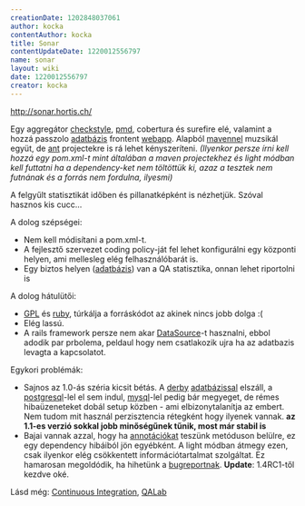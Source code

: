 ```yaml
---
creationDate: 1202848037061 
author: kocka 
contentAuthor: kocka 
title: Sonar 
contentUpdateDate: 1220012556797 
name: sonar 
layout: wiki 
date: 1220012556797 
creator: kocka 
---
```

http://sonar.hortis.ch/

Egy aggregátor [checkstyle](checkstyle.html), [pmd](PMD.html), cobertura és surefire elé, valamint a hozzá passzolo [adatbázis](RDBMS.html) frontent [webapp](webapp.html). Alapból [mavennel](maven/maven2.html) muzsikál együt, de [ant](ant.html) projectekre is rá lehet kényszeríteni. _(Ilyenkor persze írni kell hozzá egy pom.xml-t mint általában a maven projectekhez és light módban kell futtatni ha a dependency-ket nem töltöttük ki, azaz a tesztek nem futnának és a forrás nem fordulna, ilyesmi)_

A felgyűlt statisztikát időben és pillanatképként is nézhetjük. Szóval hasznos kis cucc...

A dolog szépségei:

*   Nem kell módisítani a pom.xml-t.
*   A fejlesztő szervezet coding policy-ját fel lehet konfigurálni egy központi helyen, ami mellesleg elég felhasználóbarát is.
*   Egy biztos helyen ([adatbázis](RDBMS.html)) van a QA statisztika, onnan lehet riportolni is



A dolog hátulütői:
*   [GPL](GPL.html) és [ruby](ruby.html), túrkálja a forráskódot az akinek nincs jobb dolga :(
*   Elég lassú.
*   A rails framework persze nem akar [DataSource](Missing.html)-t hasznalni, ebbol adodik par prbolema, peldaul hogy nem csatlakozik ujra ha az adatbazis levagta a kapcsolatot.



Egykori problémák:
*   Sajnos az 1.0-ás széria kicsit bétás. A [derby](Derby.html) [adatbázissal](RDBMS.html) elszáll, a [postgresql](PostgreSQL.html)-lel el sem indul, [mysql](MySQL.html)-lel pedig bár megyeget, de rémes hibaüzeneteket dobál setup közben - ami elbizonytalanítja az embert. Nem tudom mit használ perzisztencia rétegként hogy ilyenek vannak. __az 1.1-es verzió sokkal jobb minőségűnek tűnik, most már stabil is__
*   Bajai vannak azzal, hogy ha [annotációkat](annotations.html) teszünk metóduson belülre, ez egy dependency hibáiból jön egyébként. A light módban átmegy ezen, csak ilyenkor elég csökkentett információtartalmat szolgáltat. Ez hamarosan megoldódik, ha hihetünk a [bugreportnak](http://jira.codehaus.org/browse/MJNCSS-16). __Update__: 1.4RC1-től kezdve oké.





Lásd még: [Continuous Integration](Continuous%20Integration.html), [QALab](qalab.html)




